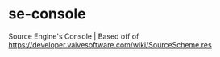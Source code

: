 # se-console
Source Engine's Console | Based off of https://developer.valvesoftware.com/wiki/SourceScheme.res
